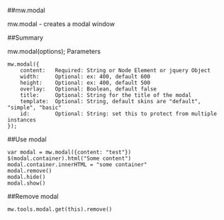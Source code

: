##mw.modal

mw.modal - creates a modal window

##Summary

mw.modal(options); Parameters
```
mw.modal({
    content:   Required: String or Node Element or jquery Object
    width:     Optional: ex: 400, default 600
    height:    Optional: ex: 400, default 500
    overlay:   Optional: Boolean, default false
    title:     Optional: String for the title of the modal
    template:  Optional: String, default skins are "default", "simple", "basic"  
    id:        Optional: String: set this to protect from multiple instances
});
```
 
 
##Use modal
```
var modal = mw.modal({content: "test"})
$(modal.container).html("Some content")
modal.container.innerHTML = "some container"
modal.remove()
modal.hide()
modal.show()
``` 
 
 
##Remove modal
```
mw.tools.modal.get(this).remove()
```




